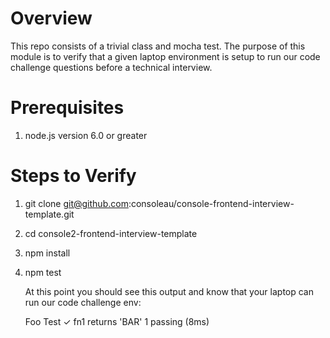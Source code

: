 # Overview

This repo consists of a trivial class and mocha test. The purpose of this module is to verify that a given laptop environment is setup to run our code challenge questions before a technical interview.

# Prerequisites

1. node.js version 6.0 or greater

# Steps to Verify

1. git clone git@github.com:consoleau/console-frontend-interview-template.git
1. cd console2-frontend-interview-template
1. npm install
1. npm test


    At this point you should see this output and know that your laptop can run our code challenge env:
        
      Foo Test
        ✓ fn1 returns 'BAR'
      1 passing (8ms)
      
